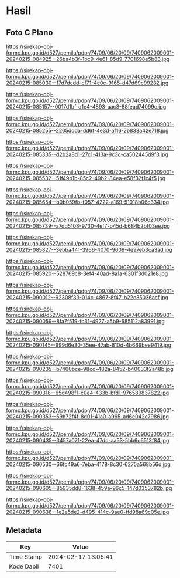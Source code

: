 # Hasil

## Foto C Plano

https://sirekap-obj-formc.kpu.go.id/d527/pemilu/pdpr/74/09/06/20/09/7409062009001-20240215-084925--26ba4b3f-1bc9-4e61-85d9-7701698e5b83.jpg

https://sirekap-obj-formc.kpu.go.id/d527/pemilu/pdpr/74/09/06/20/09/7409062009001-20240215-085030--17d7dcdd-cf71-4c0c-9165-d47d69c99232.jpg

https://sirekap-obj-formc.kpu.go.id/d527/pemilu/pdpr/74/09/06/20/09/7409062009001-20240215-085157--0017d1bf-d1e4-4893-aac3-88fead74099c.jpg

https://sirekap-obj-formc.kpu.go.id/d527/pemilu/pdpr/74/09/06/20/09/7409062009001-20240215-085255--2205ddda-dd6f-4e3d-af16-2b833a42e718.jpg

https://sirekap-obj-formc.kpu.go.id/d527/pemilu/pdpr/74/09/06/20/09/7409062009001-20240215-085335--d2b2a8d1-27c1-413a-9c3c-ca502445d9f3.jpg

https://sirekap-obj-formc.kpu.go.id/d527/pemilu/pdpr/74/09/06/20/09/7409062009001-20240215-085532--51f49b1b-85c2-49b2-84ea-e58f32f1c4f5.jpg

https://sirekap-obj-formc.kpu.go.id/d527/pemilu/pdpr/74/09/06/20/09/7409062009001-20240215-085654--b0b059fb-f057-4222-a169-51018b06c334.jpg

https://sirekap-obj-formc.kpu.go.id/d527/pemilu/pdpr/74/09/06/20/09/7409062009001-20240215-085739--a7dd5108-9730-4ef7-b45d-b684b2bf03ee.jpg

https://sirekap-obj-formc.kpu.go.id/d527/pemilu/pdpr/74/09/06/20/09/7409062009001-20240215-085827--3ebba441-3966-4070-9609-4e97eb3ca3ad.jpg

https://sirekap-obj-formc.kpu.go.id/d527/pemilu/pdpr/74/09/06/20/09/7409062009001-20240215-085920--528769c8-3ef4-40ad-8a1a-6301f3d021e8.jpg

https://sirekap-obj-formc.kpu.go.id/d527/pemilu/pdpr/74/09/06/20/09/7409062009001-20240215-090012--92308f33-014c-4867-8f47-b22c35036acf.jpg

https://sirekap-obj-formc.kpu.go.id/d527/pemilu/pdpr/74/09/06/20/09/7409062009001-20240215-090059--8fa7f519-fc31-4927-a5b9-685112a83991.jpg

https://sirekap-obj-formc.kpu.go.id/d527/pemilu/pdpr/74/09/06/20/09/7409062009001-20240215-090145--999d6e30-35ee-47ab-810d-4b669bee9419.jpg

https://sirekap-obj-formc.kpu.go.id/d527/pemilu/pdpr/74/09/06/20/09/7409062009001-20240215-090235--b7400bce-98cd-482a-8452-b40033f2a48b.jpg

https://sirekap-obj-formc.kpu.go.id/d527/pemilu/pdpr/74/09/06/20/09/7409062009001-20240215-090318--65d498f1-c0e4-433b-bfd1-976589837822.jpg

https://sirekap-obj-formc.kpu.go.id/d527/pemilu/pdpr/74/09/06/20/09/7409062009001-20240215-090353--59b72f4f-8d01-41a0-a965-ad6e042c7986.jpg

https://sirekap-obj-formc.kpu.go.id/d527/pemilu/pdpr/74/09/06/20/09/7409062009001-20240215-090435--3457a071-22ea-47dd-aa53-5bb6c6513f84.jpg

https://sirekap-obj-formc.kpu.go.id/d527/pemilu/pdpr/74/09/06/20/09/7409062009001-20240215-090530--66fc49a6-7eba-4178-8c30-6275a568b56d.jpg

https://sirekap-obj-formc.kpu.go.id/d527/pemilu/pdpr/74/09/06/20/09/7409062009001-20240215-090605--85935dd8-1638-459a-96c5-147d0353782b.jpg

https://sirekap-obj-formc.kpu.go.id/d527/pemilu/pdpr/74/09/06/20/09/7409062009001-20240215-090638--1e2e5de2-d495-414c-9ae0-ffd98a69c05e.jpg


## Metadata

| Key        | Value               |
| ---------- | ------------------- |
| Time Stamp | 2024-02-17 13:05:41 |
| Kode Dapil | 7401                |



